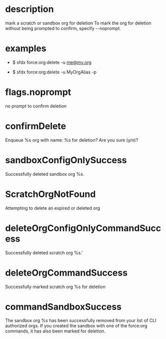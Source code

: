 # description

mark a scratch or sandbox org for deletion 
To mark the org for deletion without being prompted to confirm, specify --noprompt.

# examples

- $ sfdx force:org:delete -u me@my.org

- $ sfdx force:org:delete -u MyOrgAlias -p

# flags.noprompt

no prompt to confirm deletion

# confirmDelete

Enqueue %s org with name: %s for deletion?  Are you sure (y/n)?

# sandboxConfigOnlySuccess

Successfully deleted sandbox org %s.

# ScratchOrgNotFound

Attempting to delete an expired or deleted org

# deleteOrgConfigOnlyCommandSuccess

Successfully deleted scratch org %s.'

# deleteOrgCommandSuccess

Successfully marked scratch org %s for deletion

# commandSandboxSuccess

The sandbox org %s has been successfully removed from your list of CLI authorized orgs.  If you created the sandbox with one of the force:org commands, it has also been marked for deletion.
